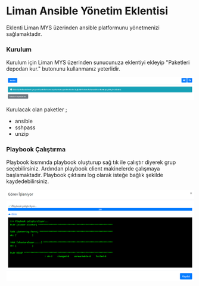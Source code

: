 # Liman Ansible Yönetim Eklentisi

Eklenti Liman MYS üzerinden ansible platformunu yönetmenizi sağlamaktadır.

### Kurulum

Kurulum için Liman MYS üzerinden sunucunuza eklentiyi ekleyip "Paketleri depodan kur." butonunu kullanmanız yeterlidir.

![Paket İndirme Ekranı](https://github.com/limanmys/liman-ansible/blob/master/screenshots/install-packages.png)

Kurulacak olan paketler ;

- ansible
- sshpass
- unzip

### Playbook Çalıştırma

Playbook kısmında playbook oluşturup sağ tık ile çalıştır diyerek grup seçebilirsiniz. Ardından playbook client makinelerde çalışmaya başlamaktadır. Playbook çıktısını log olarak isteğe bağlık şekilde kaydedebilirsiniz.

![Playbook Çıktısı](https://github.com/limanmys/liman-ansible/blob/master/screenshots/playbook-output-image.png)
